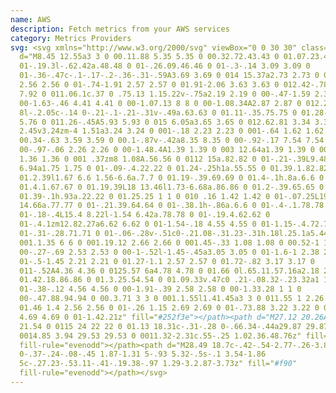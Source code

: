 ```yaml
---
name: AWS
description: Fetch metrics from your AWS services
category: Metrics Providers
svg: <svg xmlns="http://www.w3.org/2000/svg" viewBox="0 0 30 30" class=""><path
  d="M8.45 12.55a3 3 0 00.11.88 5.35 5.35 0 00.32.72.43.43 0 01.07.23.4.4 0
  01-.19.3l-.62.42a.48.48 0 01-.26.09.46.46 0 01-.3-.14 3.09 3.09 0
  01-.36-.47c-.1-.17-.2-.36-.31-.59A3.69 3.69 0 014 15.37a2.73 2.73 0 01-2-.72
  2.56 2.56 0 01-.74-1.91 2.57 2.57 0 01.91-2.06 3.63 3.63 0 012.42-.78 7.92
  7.92 0 011.06.1c.37 0 .75.13 1.15.22v-.75a2.19 2.19 0 00-.47-1.59 2.3 2.3 0
  00-1.63-.46 4.41 4.41 0 00-1.07.13 8 8 0 00-1.08.34A2.87 2.87 0 012.2
  8l-.2.05c-.14 0-.21-.1-.21-.31v-.49a.63.63 0 01.11-.35.75.75 0 01.28-.21 5.76
  5.76 0 011.26-.45A5.93 5.93 0 015 6.05a3.65 3.65 0 012.62.81 3.34 3.34 0 01.82
  2.45v3.24zm-4 1.51a3.24 3.24 0 001-.18 2.23 2.23 0 001-.64 1.62 1.62 0
  00.34-.63 3.59 3.59 0 00.1-.87v-.42a8.35 8.35 0 00-.92-.17 7.54 7.54 0
  00-.97-.06 2.26 2.26 0 00-1.48.4A1.39 1.39 0 003 12.64a1.39 1.39 0 00.37 1
  1.36 1.36 0 001 .37zm8 1.08A.56.56 0 0112 15a.82.82 0 01-.21-.39L9.48
  6.94a1.75 1.75 0 01-.09-.4.22.22 0 01.24-.25h1a.55.55 0 01.39.1.82.82 0
  01.2.39l1.67 6.6 1.56-6.6a.7.7 0 01.19-.39.69.69 0 01.4-.1h.8a.6.6 0
  01.4.1.67.67 0 01.19.39L18 13.46l1.73-6.68a.86.86 0 01.2-.39.65.65 0
  01.39-.1h.93a.22.22 0 01.25.25 1 1 0 010 .16 1.42 1.42 0 01-.07.25L19
  14.66a.77.77 0 01-.21.39.64.64 0 01-.38.1h-.86a.6.6 0 01-.4-.1.78.78 0
  01-.18-.4L15.4 8.22l-1.54 6.42a.78.78 0 01-.19.4.62.62 0
  01-.4.1zm12.82.27a6.62 6.62 0 01-1.54-.18 4.55 4.55 0 01-1.15-.4.72.72 0
  01-.31-.28.71.71 0 01-.06-.28v-.51c0-.21.08-.31.23-.31h.18l.25.1a5.44 5.44 0
  001.1.35 6 6 0 001.19.12 2.66 2.66 0 001.45-.33 1.08 1.08 0 00.52-1 1 1 0
  00-.27-.69 2.53 2.53 0 00-1-.52l-1.45-.45a3.05 3.05 0 01-1.6-1 2.38 2.38 0
  01-.5-1.45 2.21 2.21 0 01.27-1.1 2.57 2.57 0 01.72-.82 3.17 3.17 0
  011-.52A4.36 4.36 0 0125.57 6a4.78 4.78 0 01.66 0l.65.11.57.16a2.18 2.18 0
  01.42.18.86.86 0 01.3.25.54.54 0 01.09.33v.47c0 .21-.08.32-.23.32a1 1 0
  01-.38-.12 4.56 4.56 0 00-1.91-.39 2.58 2.58 0 00-1.33.28 1 1 0
  00-.47.88.94.94 0 00.3.71 3 3 0 001.1.55l1.41.45a3 3 0 011.55 1 2.26 2.26 0
  01.46 1.4 2.56 2.56 0 01-.26 1.15 2.69 2.69 0 01-.73.88 3.22 3.22 0 01-1.11.56
  4.69 4.69 0 01-1.42.21z" fill="#252f3e"></path><path d="M27.12 20.26A21.54
  21.54 0 0115 24 22 22 0 01.13 18.31c-.31-.28 0-.66.34-.44a29.87 29.87 0
  0014.85 3.94 29.53 29.53 0 0011.32-2.31c.55-.25 1.02.36.48.76z" fill="#f90"
  fill-rule="evenodd"></path><path d="M28.49 18.7c-.42-.54-2.77-.26-3.84-.13-.32
  0-.37-.24-.08-.45 1.87-1.31 5-.93 5.32-.5s-.1 3.54-1.86
  5c-.27.23-.53.11-.41-.19.38-.97 1.29-3.2.87-3.73z" fill="#f90"
  fill-rule="evenodd"></path></svg>
---
```

